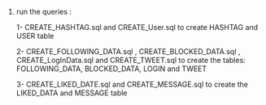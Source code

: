 1) run the queries :

	1- CREATE_HASHTAG.sql and CREATE_User.sql 
		to create HASHTAG and USER table 
		
		
	2- CREATE_FOLLOWING_DATA.sql , CREATE_BLOCKED_DATA.sql , CREATE_LogInData.sql and CREATE_TWEET.sql 
		to create the tables: FOLLOWING_DATA, BLOCKED_DATA, LOGIN and TWEET
		
		
	3- CREATE_LIKED_DATE.sql and CREATE_MESSAGE.sql
		to create the LIKED_DATA and MESSAGE table

